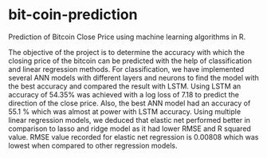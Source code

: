 # bit-coin-prediction
Prediction of Bitcoin Close Price using machine learning algorithms in R.

The objective of the project is to determine the accuracy with which the closing price of the bitcoin can be predicted with the help of classification and linear regression methods. For classification, we have implemented several ANN models with different layers and neurons to find the model with the best accuracy and compared the result with LSTM.  Using LSTM an accuracy of 54.35% was achieved with a log loss of 7.18 to predict the direction of the close price. Also, the best ANN model had an accuracy of 55.1 % which was almost at power with LSTM accuracy.  Using multiple linear regression models, we deduced that elastic net performed better in comparison to lasso and ridge model as it had lower RMSE and R squared value. RMSE value recorded for elastic net regression is 0.00808 which was lowest when compared to other regression models.
